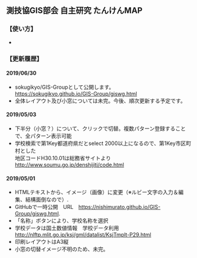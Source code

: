 ## 測技協GIS部会 自主研究 たんけんMAP
### 【使い方】
-    

### 【更新履歴】 
#### 2019/06/30
- sokugikyo/GIS-Groupとして公開します。 https://sokugikyo.github.io/GIS-Group/giswg.html
- 全体レイアウト及び小窓については未完。今後、順次更新する予定です。

#### 2019/05/03
- 下半分（小窓？）について、クリックで切替。複数パターン登録することで、全パターン表示可能
- 学校検索で第1Key都道府県だとselect 2000以上になるので、第1Key市区町村とした  
 地区コードH30.10.01は総務省サイトより http://www.soumu.go.jp/denshijiti/code.html
 
#### 2019/05/01
- HTMLテキストから、イメージ（画像）に変更（※ルビー文字の入力＆編集、結構面倒なので）.
- GitHubで一時公開　URL　https://nishimurato.github.io/GIS-Group/giswg.html.
- 「名称」ボタンにより、学校名称を選択
- 学校データは国土数値情報　学校データ利用　http://nlftp.mlit.go.jp/ksj/gml/datalist/KsjTmplt-P29.html
- 印刷レイアウトはA3縦
- 小窓の切替イメージ不明のため、未完。
